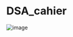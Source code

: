 # DSA_cahier
![image](https://github.com/DileepaLakshanDeSilva/DSA_cahier/assets/110714055/5976c617-5216-4ba4-8b31-d7676bc3683f)
